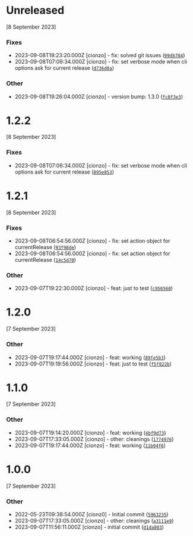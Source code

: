 # Unreleased
[8 September 2023]

### Fixes

* 2023-09-08T19:23:20.000Z [cionzo] - fix: solved git issues ([`09db784`](https://github.com/cionz0/js-changelog/commit/09db784fa3704081f9d063638d4f3909d7d47d52))
* 2023-09-08T07:06:34.000Z [cionzo] - fix: set verbose mode when cli options ask for current release ([`d736d0a`](https://github.com/cionz0/js-changelog/commit/d736d0a23b65d05d7f9b138ef8c87a796d7f55c1))

### Other

* 2023-09-08T19:26:04.000Z [cionzo] - version bump: 1.3.0 ([`fc8f3e3`](https://github.com/cionz0/js-changelog/commit/fc8f3e3b55ed9c6cb428dc4ebfc9f4384e94c951))
# 1.2.2
[8 September 2023]

### Fixes

* 2023-09-08T07:06:34.000Z [cionzo] - fix: set verbose mode when cli options ask for current release ([`895e853`](https://github.com/cionz0/js-changelog/commit/895e853e4f8402283335c9bb2478a565073f7239))

# 1.2.1
[8 September 2023]

### Fixes

* 2023-09-08T06:54:56.000Z [cionzo] - fix: set action object for currentRelease ([`93f98de`](https://github.com/cionz0/js-changelog/commit/93f98de9459f04777d432883bb3199a53b9a27f1))
* 2023-09-08T06:54:56.000Z [cionzo] - fix: set action object for currentRelease ([`14c5d70`](https://github.com/cionz0/js-changelog/commit/14c5d70c6d4c2c480440e6fee4cfb3b9f6677855))

### Other

* 2023-09-07T19:22:30.000Z [cionzo] - feat: just to test ([`c956560`](https://github.com/cionz0/js-changelog/commit/c9565605fcc9530e6af1dd0d7cf7ed86b9d3cc39))
# 1.2.0
[7 September 2023]

### Other

* 2023-09-07T19:17:44.000Z [cionzo] - feat: working ([`89fe5b3`](https://github.com/cionz0/js-changelog/commit/89fe5b30e22f93403b02827f7ffb22dc65bdc9fe))
* 2023-09-07T19:19:56.000Z [cionzo] - feat: just to test ([`f5f822b`](https://github.com/cionz0/js-changelog/commit/f5f822ba6473d66641adcf40c4f4afb11655c8ed))
# 1.1.0
[7 September 2023]

### Other

* 2023-09-07T19:14:20.000Z [cionzo] - feat: working ([`4bf9d73`](https://github.com/cionz0/js-changelog/commit/4bf9d73f7483adb377eccf510ab3adbdff92ad7d))
* 2023-09-07T17:33:05.000Z [cionzo] - other: cleanings ([`1774976`](https://github.com/cionz0/js-changelog/commit/1774976aeabb5a7986666d37e12dc8c97b20a91f))
* 2023-09-07T19:17:44.000Z [cionzo] - feat: working ([`11b94f6`](https://github.com/cionz0/js-changelog/commit/11b94f686a9b5bde559984ad5d1f2db744efa9c2))
# 1.0.0
[7 September 2023]

### Other

* 2022-05-23T09:38:54.000Z [cionz0] - Initial commit ([`5963235`](https://github.com/cionz0/js-changelog/commit/59632357bf9b0db8d8685e1b80f2ac55a7da5fea))
* 2023-09-07T17:33:05.000Z [cionzo] - other: cleanings ([`a3111e9`](https://github.com/cionz0/js-changelog/commit/a3111e90effb63e35c2cffa893f1ef0b1962f59b))
* 2023-09-07T11:56:11.000Z [cionzo] - initial commit ([`d1da803`](https://github.com/cionz0/js-changelog/commit/d1da803963e900644fae548b63a8f7a63b699b33))
